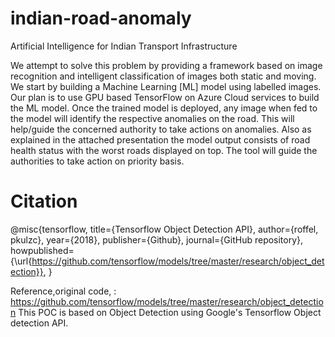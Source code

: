 # indian-road-anomaly
Artificial Intelligence for Indian Transport Infrastructure

We attempt to solve this problem by providing a framework based on image recognition and intelligent classification of images both static and moving. We start by building a Machine Learning [ML] model using labelled images. 
Our plan is to use GPU based TensorFlow on Azure Cloud services to build the ML model. 
Once the trained model is deployed, any image when fed to the model will identify the respective anomalies on the road. This will help/guide the concerned authority to take actions on anomalies. Also as explained in the attached presentation the model output consists of road health status with the worst roads displayed on top. The tool will guide the authorities to take action on priority basis.










# Citation
@misc{tensorflow,
  title={Tensorflow Object Detection API},
  author={roffel, pkulzc},
  year={2018},
  publisher={Github},
  journal={GitHub repository},
  howpublished={\url{https://github.com/tensorflow/models/tree/master/research/object_detection}},
}


Reference,original code, : https://github.com/tensorflow/models/tree/master/research/object_detection
This POC is based on Object Detection using Google's Tensorflow Object detection API.
